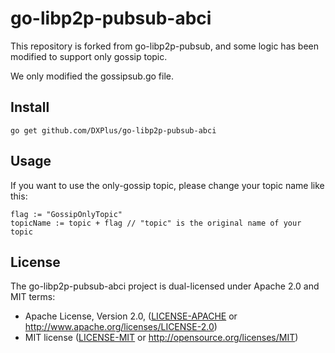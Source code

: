 # go-libp2p-pubsub-abci

This repository is forked from go-libp2p-pubsub, and some logic has been modified to support only gossip topic.

We only modified the gossipsub.go file.

## Install

```
go get github.com/DXPlus/go-libp2p-pubsub-abci
```

## Usage

If you want to use the only-gossip topic, please change your topic name like this: 

```
flag := "GossipOnlyTopic"
topicName := topic + flag // "topic" is the original name of your topic 
```

## License

The go-libp2p-pubsub-abci project is dual-licensed under Apache 2.0 and MIT terms:

- Apache License, Version 2.0, ([LICENSE-APACHE](./LICENSE-APACHE) or http://www.apache.org/licenses/LICENSE-2.0)
- MIT license ([LICENSE-MIT](./LICENSE-MIT) or http://opensource.org/licenses/MIT)
